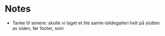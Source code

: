 # Notes
- Tanke til senere: skulle vi laget et lite samle-bildegalleri helt på slutten av siden, før footer, som